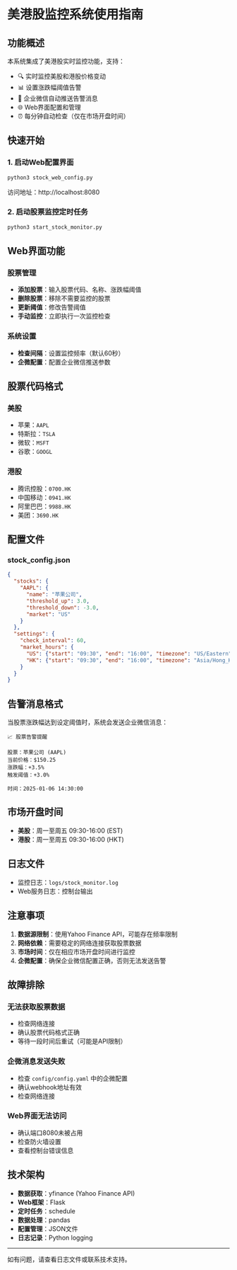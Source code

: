 # 美港股监控系统使用指南

## 功能概述

本系统集成了美港股实时监控功能，支持：
- 🔍 实时监控美股和港股价格变动
- 📊 设置涨跌幅阈值告警
- 💬 企业微信自动推送告警消息
- 🌐 Web界面配置和管理
- ⏰ 每分钟自动检查（仅在市场开盘时间）

## 快速开始

### 1. 启动Web配置界面

```bash
python3 stock_web_config.py
```

访问地址：http://localhost:8080

### 2. 启动股票监控定时任务

```bash
python3 start_stock_monitor.py
```

## Web界面功能

### 股票管理
- **添加股票**：输入股票代码、名称、涨跌幅阈值
- **删除股票**：移除不需要监控的股票
- **更新阈值**：修改告警阈值
- **手动监控**：立即执行一次监控检查

### 系统设置
- **检查间隔**：设置监控频率（默认60秒）
- **企微配置**：配置企业微信推送参数

## 股票代码格式

### 美股
- 苹果：`AAPL`
- 特斯拉：`TSLA`
- 微软：`MSFT`
- 谷歌：`GOOGL`

### 港股
- 腾讯控股：`0700.HK`
- 中国移动：`0941.HK`
- 阿里巴巴：`9988.HK`
- 美团：`3690.HK`

## 配置文件

### stock_config.json
```json
{
  "stocks": {
    "AAPL": {
      "name": "苹果公司",
      "threshold_up": 3.0,
      "threshold_down": -3.0,
      "market": "US"
    }
  },
  "settings": {
    "check_interval": 60,
    "market_hours": {
      "US": {"start": "09:30", "end": "16:00", "timezone": "US/Eastern"},
      "HK": {"start": "09:30", "end": "16:00", "timezone": "Asia/Hong_Kong"}
    }
  }
}
```

## 告警消息格式

当股票涨跌幅达到设定阈值时，系统会发送企业微信消息：

```
📈 股票告警提醒

股票：苹果公司 (AAPL)
当前价格：$150.25
涨跌幅：+3.5%
触发阈值：+3.0%

时间：2025-01-06 14:30:00
```

## 市场开盘时间

- **美股**：周一至周五 09:30-16:00 (EST)
- **港股**：周一至周五 09:30-16:00 (HKT)

## 日志文件

- 监控日志：`logs/stock_monitor.log`
- Web服务日志：控制台输出

## 注意事项

1. **数据源限制**：使用Yahoo Finance API，可能存在频率限制
2. **网络依赖**：需要稳定的网络连接获取股票数据
3. **市场时间**：仅在相应市场开盘时间进行监控
4. **企微配置**：确保企业微信配置正确，否则无法发送告警

## 故障排除

### 无法获取股票数据
- 检查网络连接
- 确认股票代码格式正确
- 等待一段时间后重试（可能是API限制）

### 企微消息发送失败
- 检查 `config/config.yaml` 中的企微配置
- 确认webhook地址有效
- 检查网络连接

### Web界面无法访问
- 确认端口8080未被占用
- 检查防火墙设置
- 查看控制台错误信息

## 技术架构

- **数据获取**：yfinance (Yahoo Finance API)
- **Web框架**：Flask
- **定时任务**：schedule
- **数据处理**：pandas
- **配置管理**：JSON文件
- **日志记录**：Python logging

---

如有问题，请查看日志文件或联系技术支持。